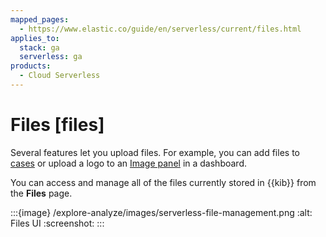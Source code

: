 ```yaml
---
mapped_pages:
  - https://www.elastic.co/guide/en/serverless/current/files.html
applies_to:
  stack: ga
  serverless: ga
products:
  - Cloud Serverless
---
```


# Files [files]

Several features let you upload files. For example, you can add files to [cases](../../solutions/observability/incident-management/cases.md) or upload a logo to an [Image panel](../visualize/image-panels.md) in a dashboard.

You can access and manage all of the files currently stored in {{kib}} from the **Files** page.

:::{image} /explore-analyze/images/serverless-file-management.png
:alt: Files UI
:screenshot:
:::
